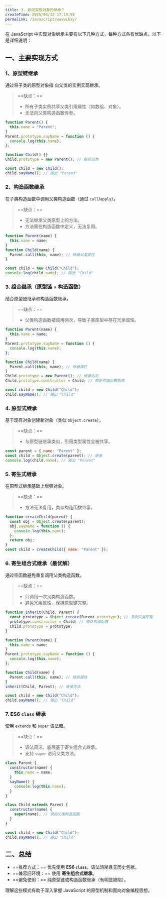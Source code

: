 ```yaml
---
title: 3. 如何实现对象的继承？
createTime: 2025/03/12 17:19:50
permalink: /Javascript/wavwi6xy/
---
```


在 JavaScript 中实现对象继承主要有以下几种方式，每种方式各有优缺点，以下是详细说明：

## 一、主要实现方式

### 1、原型链继承

通过将子类的原型对象指 向父类的实例实现继承。

> ==缺点：==
>
> - 所有子类实例共享父类引用属性（如数组、对象）。
> - 无法向父类构造函数传参。

```javascript
function Parent() {
  this.name = "Parent";
}
Parent.prototype.sayName = function () {
  console.log(this.name);
};

function Child() {}
Child.prototype = new Parent(); // 继承父类

const child = new Child();
child.sayName(); // 输出 "Parent"
```

### 2、构造函数继承

在子类构造函数中调用父类构造函数（通过 `call`/`apply`）。

> ==缺点：==
>
> - 无法继承父类原型上的方法。
> - 方法需在构造函数中定义，无法复用。

```javascript
function Parent(name) {
  this.name = name;
}
function Child(name) {
  Parent.call(this, name); // 继承父类属性
}

const child = new Child("Child");
console.log(child.name); // 输出 "Child"
```

### 3. 组合继承（原型链 + 构造函数）

结合原型链继承和构造函数继承。

> ==缺点：==
>
> - 父类构造函数被调用两次，导致子类原型中存在冗余属性。

```javascript
function Parent(name) {
  this.name = name;
}
Parent.prototype.sayName = function () {
  console.log(this.name);
};

function Child(name) {
  Parent.call(this, name); // 继承属性
}
Child.prototype = new Parent(); // 继承方法
Child.prototype.constructor = Child; // 修正构造函数指向

const child = new Child("Child");
child.sayName(); // 输出 "Child"
```

### 4. 原型式继承

基于现有对象创建新对象（类似 `Object.create`）。

> ==缺点：==
>
> - 与原型链继承类似，引用类型属性会被共享。

```javascript
const parent = { name: "Parent" };
const child = Object.create(parent); // 继承
console.log(child.name); // 输出 "Parent"
```

### 5. 寄生式继承

在原型式继承基础上增强对象。

> ==缺点：==
>
> - 方法无法复用，类似构造函数继承。

```javascript
function createChild(parent) {
  const obj = Object.create(parent);
  obj.sayName = function () {
    console.log(this.name);
  };
  return obj;
}
const child = createChild({ name: "Parent" });
```

### 6. 寄生组合式继承（最优解）

通过空函数避免重复调用父类构造函数。

> ==缺点：==
>
> - 只调用一次父类构造函数。
> - 避免冗余属性，保持原型链完整。

```javascript
function inherit(Child, Parent) {
  const prototype = Object.create(Parent.prototype); // 复制父类原型
  prototype.constructor = Child; // 修正构造函数
  Child.prototype = prototype;
}

function Parent(name) {
  this.name = name;
}
Parent.prototype.sayName = function () {
  console.log(this.name);
};

function Child(name) {
  Parent.call(this, name); // 继承属性
}
inherit(Child, Parent); // 继承方法

const child = new Child("Child");
child.sayName(); // 输出 "Child"
```

### 7. ES6 `class` 继承

使用 `extends` 和 `super` 语法糖。

> ==缺点：==
>
> - 语法简洁，底层基于寄生组合式继承。
> - 支持 `super` 访问父类方法。

```javascript
class Parent {
  constructor(name) {
    this.name = name;
  }
  sayName() {
    console.log(this.name);
  }
}

class Child extends Parent {
  constructor(name) {
    super(name); // 调用父类构造函数
  }
}

const child = new Child("Child");
child.sayName(); // 输出 "Child"
```

## 二、总结

- ==推荐方式：== 优先使用 **ES6 `class`**，语法清晰且无历史包袱。
- ==兼容旧环境：== 使用 **寄生组合式继承**。
- ==避免使用：== 纯原型链或构造函数继承（有明显缺陷）。

理解这些模式有助于深入掌握 JavaScript 的原型机制和面向对象编程思想。
